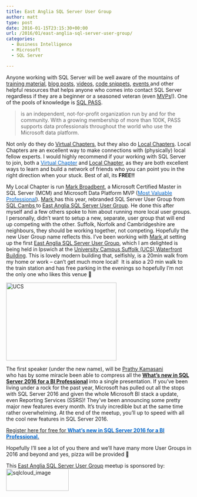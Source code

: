 ```yaml
---
title: East Anglia SQL Server User Group
author: matt
type: post
date: 2016-01-15T23:15:30+00:00
url: /2016/01/east-anglia-sql-server-user-group/
categories:
  - Business Intelligence
  - Microsoft
  - SQL Server

---
```

Anyone working with SQL Server will be well aware of the mountains of <a href="http://projectbotticelli.com/" target="_blank" rel="nofollow">training material</a>, <a href="http://blog.crossjoin.co.uk" target="_blank" rel="nofollow">blog posts</a>, <a href="https://www.youtube.com/user/PASSBIVC" target="_blank" rel="nofollow">videos</a>, <a href="https://gist.github.com/in2bi/c82b6486b5ca7bc39b01" target="_blank" rel="nofollow">code snippets</a>, <a href="http://sqlcambs.org.uk/" target="_blank" rel="nofollow">events </a>and other helpful resources that helps anyone who comes into contact SQL Server regardless if they are a beginner or a seasoned veteran (even <a href="https://mvp.microsoft.com/" target="_blank" rel="nofollow">MVPs</a>!). One of the pools of knowledge is <a href="https://www.sqlpass.org/" target="_blank" rel="nofollow" class="broken_link">SQL PASS</a>.

> is an independent, not-for-profit organization run by and for the community. With a growing membership of more than 100K, PASS supports data professionals throughout the world who use the Microsoft data platform.

Not only do they do <a href="http://www.sqlpass.org/PASSChapters/VirtualChapters.aspx" target="_blank" rel="nofollow">Virtual Chapters</a>, but they also do <a href="http://sqlea.org.uk/" target="_blank" rel="nofollow">Local Chapters</a>. Local Chapters are an excellent way to make connections with (physically) local fellow experts. I would highly recommend if your working with SQL Server to join, both a <a href="http://www.sqlpass.org/PASSChapters/VirtualChapters.aspx" target="_blank" rel="nofollow"><u><span style="color: #0066cc;">Virtual Chapter</span></u></a> and <a href="http://www.sqlpass.org/PASSChapters/LocalChapters.aspx" target="_blank" rel="nofollow">Local Chapter</a>, as they are both excellent ways to learn and build a network of friends who you can point you in the right direction when your stuck. Best of all, its **FREE!!**

My Local Chapter is run <a href="http://tenbulls.co.uk/miscellaneous/about/" target="_blank" rel="nofollow">Mark Broadbent</a>, a Microsoft Certified Master in SQL Server (MCM) and Microsoft Data Platform MVP (<a title="most valuable professional" href="https://mvp.microsoft.com/en-us/" target="_blank" rel="nofollow"><u><span style="color: #0066cc;">Most Valuable Professional</span></u></a>). <a href="http://tenbulls.co.uk" target="_blank" rel="nofollow">Mark </a>has this year, rebranded SQL Server User Group from <a href="http://sqlcambs.org.uk/" target="_blank" rel="nofollow">SQL Cambs </a>to <a href="http://sqlea.org.uk/" target="_blank" rel="nofollow">East Anglia SQL Server User Group</a>. He done this after myself and a few others spoke to him about running more local user groups. I personally, didn&#8217;t want to setup a new, separate, user group that will end up competing with the other. Suffolk, Norfolk and Cambridgeshire are neighbours, they should be working together, not competing. Hopefully the new User Group name reflects this. I&#8217;ve been working with <a href="http://tenbulls.co.uk" target="_blank" rel="nofollow">Mark </a>at setting up the first <a href="http://sqlea.org.uk/" target="_blank" rel="nofollow">East Anglia SQL Server User Group</a>, which I am delighted is being held in Ipswich at the <a href="http://www.ucs.ac.uk/Faculties-and-Centres/Ourcampusnetwork/UCSIpswich/Waterfront%20building.aspx" target="_blank" rel="nofollow">University Campus Suffolk (UCS) Waterfront Building</a>. This is lovely modern building that, selfishly, is a 20min walk from my home or work &#8211; can&#8217;t get much more local!  It is also a 20 min walk to the train station and has free parking in the evenings so hopefully I&#8217;m not the only one who likes this venue 🙂

<a href="//matt40k.uk/img/2016/01/UCS.jpg" rel="attachment wp-att-545" target="_blank" rel="nofollow"><img class="alignnone size-medium wp-image-545" src="//matt40k.uk/img/2016/01/UCS-300x212.jpg" alt="UCS" width="300" height="212" srcset="//matt40k.uk/img/2016/01/UCS-300x212.jpg 300w, //matt40k.uk/img/2016/01/UCS-271x192.jpg 271w, //matt40k.uk/img/2016/01/UCS.jpg 630w" sizes="(max-width: 300px) 100vw, 300px" /></a>

The first speaker (under the new name), will be <a href="https://twitter.com/pkamasani" target="_blank" rel="nofollow">Prathy Kamasani </a>who has by some miracle been able to compress all the <a href="http://sqlea.org.uk/2016/01/15/meetup20160128/" target="_blank" rel="nofollow"><strong>What’s new in SQL Server 2016 for a BI Professional</strong></a> into a single presentation. If you&#8217;ve been living under a rock for the past year, Microsoft has pulled out all <a href="https://powerbi.microsoft.com/en-us/documentation/powerbi-desktop-latest-update/" target="_blank" rel="nofollow"></a>the stops with SQL Server 2016 and given the whole Microsoft BI stack a update, even Reporting Services (SSRS)! They&#8217;ve been announcing some pretty major new features every month. It&#8217;s truly incredible but at the same time rather overwhelming. At the end of the meetup, you&#8217;ll up to speed with all the cool new features in SQL Server 2016.

<a href="http://www.eventbrite.co.uk/e/sqlea-january-meetup-ipswich-tickets-20759595509" target="_blank" rel="nofollow">Register here for free for <strong><u><span style="color: #0066cc;">What’s new in SQL Server 2016 for a BI Professional.</span></u></strong></a>

Hopefully I&#8217;ll see a lot of you there and we&#8217;ll have many more User Groups in 2016 and beyond and yes, pizza will be provided 🙂

This <a href="http://sqlea.org.uk/2016/01/15/meetup20160128/" target="_blank" rel="nofollow">East Anglia SQL Server User Group</a> meetup is sponsored by: <a href="http://sqlcloud.co.uk/" rel="attachment wp-att-544" target="_blank" rel="nofollow"><img class="alignnone size-full wp-image-544" src="//matt40k.uk/img/2016/01/sqlcloud_image.png" alt="sqlcloud_image" width="170" height="60" /></a>
